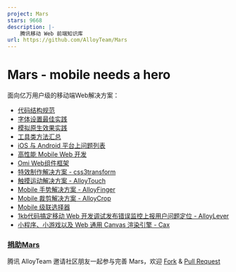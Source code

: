 ```yaml
---
project: Mars
stars: 9668
description: |-
    腾讯移动 Web 前端知识库
url: https://github.com/AlloyTeam/Mars
---
```


Mars - mobile needs a hero
====

面向亿万用户级的移动端Web解决方案：

* [代码结构规范](./solutions/project-structure.md)
* [字体设置最佳实践](./solutions/font-family.md)
* [模拟原生效果实践](./solutions/)
* [工具类方法汇总](./tools/)
* [iOS 与 Android 平台上问题列表](./issues/)
* [高性能 Mobile Web 开发](./performance/)
* [Omi Web组件框架](https://github.com/Tencent/omi) 
* [特效制作解决方案 - css3transform](http://alloyteam.github.io/AlloyTouch/transformjs/)
* [触摸运动解决方案 - AlloyTouch](https://github.com/AlloyTeam/AlloyTouch)
* [Mobile 手势解决方案 - AlloyFinger](https://github.com/AlloyTeam/AlloyFinger)
* [Mobile 裁剪解决方案 - AlloyCrop](https://github.com/AlloyTeam/AlloyCrop)
* [Mobile 级联选择器](https://github.com/AlloyTeam/AlloyTouch/tree/master/select)
* [1kb代码搞定移动 Web 开发调试发布错误监控上报用户问题定位 - AlloyLever](https://github.com/AlloyTeam/AlloyLever)
* [小程序、小游戏以及 Web 通用 Canvas 渲染引擎 - Cax](https://github.com/dntzhang/cax)

### [捐助Mars](http://alloyteam.github.io/donate.html)

腾讯 AlloyTeam 邀请社区朋友一起参与完善 Mars，欢迎 [Fork](https://github.com/AlloyTeam/Mars/fork) & [Pull Request](https://github.com/AlloyTeam/Mars/pulls)

